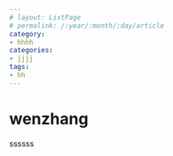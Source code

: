 ```yaml
---
# layout: ListPage
# permalink: /:year/:month/:day/article
category:
- hhhh
categories:
- jjjj
tags:
- hh
---
```

# wenzhang
ssssss